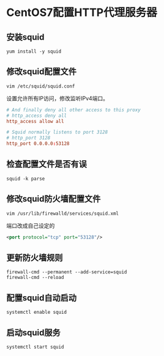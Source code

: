 # CentOS7配置HTTP代理服务器

## 安装squid

```shell
yum install -y squid
```

## 修改squid配置文件

```shell
vim /etc/squid/squid.conf
```

设置允许所有IP访问，修改监听IPv4端口。

```conf
# And finally deny all other access to this proxy
# http_access deny all
http_access allow all

# Squid normally listens to port 3128
# http_port 3128
http_port 0.0.0.0:53128
```

## 检查配置文件是否有误

```shell
squid -k parse
```

## 修改squid防火墙配置文件

```shell
vim /usr/lib/firewalld/services/squid.xml
```

端口改成自己设定的

```xml
<port protocol="tcp" port="53128"/>
```

## 更新防火墙规则

```shell
firewall-cmd --permanent --add-service=squid
firewall-cmd --reload
```

## 配置squid自动启动

```shell
systemctl enable squid
```

## 启动squid服务

```shell
systemctl start squid
```
